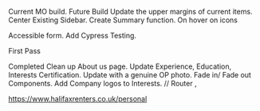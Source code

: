 Current MO build.
Future Build
Update the upper margins of current items.
Center Existing Sidebar.
Create Summary function.
On hover on icons

Accessible form.
Add Cypress Testing.

First Pass

Completed
Clean up About us page.
Update Experience, Education, Interests Certification.
Update with a genuine OP photo.
Fade in/ Fade out Components.
Add Company logos to Interests.
// Router ,

https://www.halifaxrenters.co.uk/personal
